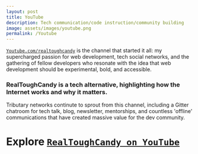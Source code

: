 ```yaml
---
layout: post
title: YouTube
description: Tech communication/code instruction/community building
image: assets/images/youtube.png
permalink: /Youtube
---
```


[`Youtube.com/realtoughcandy`](https://youtube.com/realtoughcandy) is the channel that started it all: my supercharged passion for web development, tech social networks, and the gathering of fellow developers who resonate with the idea that web development should be experimental, bold, and accessible. 

### RealToughCandy is a tech alternative, highlighting how the Internet works and why it matters. ###

Tributary networks continute to sprout from this channel, including a Gitter chatroom for tech talk, blog, newsletter, mentorships, and countless 'offline' communications that have created massive value for the dev community. 



# Explore [`RealToughCandy on YouTube`](https://youtube.com/realtoughcandy) #

